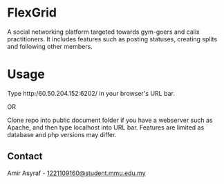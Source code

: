 # FlexGrid
A social networking platform targeted towards gym-goers and calix practitioners. It includes features such as posting statuses, creating splits and following other members.

# Usage
Type http:/60.50.204.152:6202/ in your browser's URL bar.

OR

Clone repo into public document folder if you have a webserver such as Apache, and then type localhost into URL bar. Features are limited as database and php versions may differ.

## Contact

Amir Asyraf - 1221109160@student.mmu.edu.my
